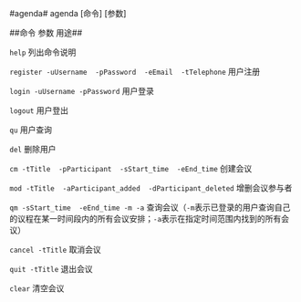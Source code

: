#agenda#
agenda [命令] [参数]

##命令  参数  用途##

`help`  列出命令说明

`register -uUsername  -pPassword  -eEmail  -tTelephone`    用户注册 

`login -uUsername -pPassword` 用户登录

`logout` 用户登出 

`qu` 用户查询 

`del` 删除用户 

`cm -tTitle  -pParticipant  -sStart_time  -eEnd_time` 创建会议 

`mod -tTitle  -aParticipant_added  -dParticipant_deleted` 增删会议参与者 

`qm -sStart_time  -eEnd_time -m -a`  查询会议（`-m`表示已登录的用户查询自己的议程在某一时间段内的所有会议安排；`-a`表示在指定时间范围内找到的所有会议）

`cancel -tTitle` 取消会议 

`quit -tTitle` 退出会议 

`clear` 清空会议 
